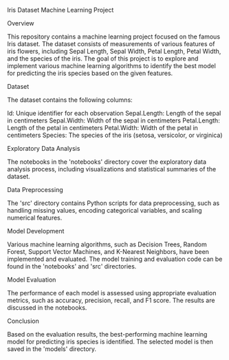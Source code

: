 Iris Dataset Machine Learning Project

Overview

This repository contains a machine learning project focused on the famous Iris dataset. The dataset consists of measurements of various features of iris flowers, including Sepal Length, Sepal Width, Petal Length, Petal Width, and the species of the iris. The goal of this project is to explore and implement various machine learning algorithms to identify the best model for predicting the iris species based on the given features.

Dataset

The dataset contains the following columns:

Id: Unique identifier for each observation Sepal.Length: Length of the sepal in centimeters Sepal.Width: Width of the sepal in centimeters Petal.Length: Length of the petal in centimeters Petal.Width: Width of the petal in centimeters Species: The species of the iris (setosa, versicolor, or virginica)

Exploratory Data Analysis

The notebooks in the 'notebooks' directory cover the exploratory data analysis process, including visualizations and statistical summaries of the dataset.

Data Preprocessing

The 'src' directory contains Python scripts for data preprocessing, such as handling missing values, encoding categorical variables, and scaling numerical features.

Model Development

Various machine learning algorithms, such as Decision Trees, Random Forest, Support Vector Machines, and K-Nearest Neighbors, have been implemented and evaluated. The model training and evaluation code can be found in the 'notebooks' and 'src' directories.

Model Evaluation

The performance of each model is assessed using appropriate evaluation metrics, such as accuracy, precision, recall, and F1 score. The results are discussed in the notebooks.

Conclusion

Based on the evaluation results, the best-performing machine learning model for predicting iris species is identified. The selected model is then saved in the 'models' directory.
